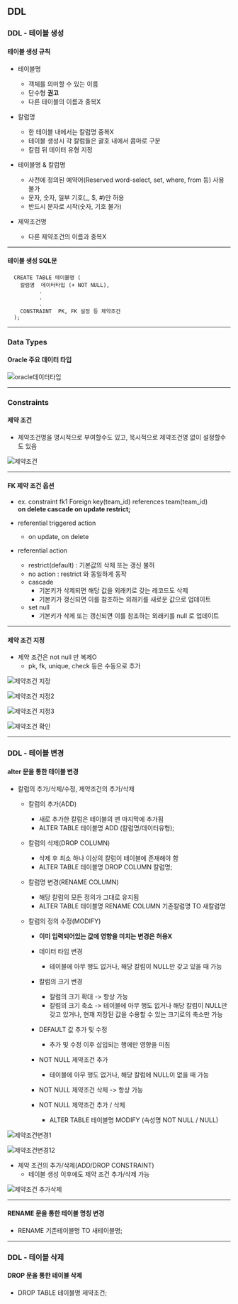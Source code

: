 ## DDL
### DDL - 테이블 생성
#### 테이블 생성 규칙
- 테이블명
  - 객체를 의미할 수 있는 이름
  - 단수형 **권고**
  - 다른 테이블의 이름과 중복X

- 칼럼명
  - 한 테이블 내에서는 칼럼명 중복X
  - 테이블 생성시 각 칼럼들은 괄호 내에서 콤마로 구분
  - 칼럼 뒤 데이터 유형 지정
 
- 테이블명 & 칼럼명
  - 사전에 정의된 예약어(Reserved word-select, set, where, from 등) 사용 불가
  - 문자, 숫자, 일부 기호(_, $, #)만 허용
  - 반드시 문자로 시작(숫자, 기호 불가)

- 제약조건명
  - 다른 제약조건의 이름과 중복X


---

#### 테이블 생성 SQL문
```
  CREATE TABLE 테이블명 (
    칼럼명  데이터타입 (+ NOT NULL),
          .
          .
          .
    CONSTRAINT  PK, FK 설정 등 제약조건
  );
```


---

### Data Types
#### Oracle 주요 데이터 타입

![oracle데이터타입](https://github.com/silverywaves/IT_ACADEMY/assets/155939946/1bbcb0c3-6a6a-4c2d-82ac-ff531823d03b)



---

### Constraints
#### 제약 조건
- 제약조건명을 명시적으로 부여할수도 있고, 묵시적으로 제약조건명 없이 설정할수도 있음

![제약조건](https://github.com/silverywaves/IT_ACADEMY/assets/155939946/043cb497-173f-4b6a-b09e-b4ee1b8f5393)


---

#### FK 제약 조건 옵션
- ex. constraint fk1 Foreign key(team_id) references team(team_id)  <br>
      **on delete cascade on update restrict;**

- referential triggered action
  - on update, on delete
 
- referential action
  - restrict(default) : 기본값의 삭제 또는 갱신 불허
  - no action : restrict 와 동일하게 동작
  - cascade
    - 기본키가 삭제되면 해당 값을 외래키로 갖는 레코드도 삭제
    - 기본키가 갱신되면 이를 참조하는 외래키를 새로운 값으로 업데이트
  - set null
    - 기본키가 삭제 또는 갱신되면 이를 참조하는 외래키를 null 로 업데이트


---

#### 제약 조건 지정
- 제약 조건은 not null 만 복제O
  - pk, fk, unique, check 등은 수동으로 추가

![제약조건 지정](https://github.com/silverywaves/IT_ACADEMY/assets/155939946/05724acf-6467-407b-b098-d8526d689b70)

![제약조건 지정2](https://github.com/silverywaves/IT_ACADEMY/assets/155939946/5e2b8912-5239-4bd7-bb80-bac6a33f0bcb)

![제약조건 지정3](https://github.com/silverywaves/IT_ACADEMY/assets/155939946/e1085a2b-a8dc-4e77-ae90-a8798abbc4d6)

![제약조건 확인](https://github.com/silverywaves/IT_ACADEMY/assets/155939946/73c89d4a-6f07-413b-b7aa-e7b05fe1602c)


---

### DDL - 테이블 변경
#### alter 문을 통한 테이블 변경
- 칼럼의 추가/삭제/수정, 제약조건의 추가/삭제
  - 칼럼의 추가(ADD)
    - 새로 추가한 칼럼은 테이블의 맨 마지막에 추가됨
    - ALTER TABLE 테이블명 ADD (칼럼명/데이터유형);
  
  - 칼럼의 삭제(DROP COLUMN)
    - 삭제 후 최소 하나 이상의 칼럼이 테이블에 존재해야 함
    - ALTER TABLE 테이블명 DROP COLUMN 칼럼명;

  - 칼럼명 변경(RENAME COLUMN)
    - 해당 칼럼의 모든 정의가 그대로 유지됨
    - ALTER TABLE 테이블명 RENAME COLUMN 기존칼럼명 TO 새칼럼명

  - 칼럼의 정의 수정(MODIFY)
    - **이미 입력되어있는 값에 영향을 미치는 변경은 허용X**
    - 데이터 타입 변경
      - 테이블에 아무 행도 없거나, 해당 칼럼이 NULL만 갖고 있을 때 가능
    - 칼럼의 크기 변경
      - 칼럼의 크기 확대 -> 항상 가능
      - 칼럼의 크기 축소 -> 테이블에 아무 행도 없거나 해당 칼럼이 NULL만 갖고 있거나, 현재 저장된 값을 수용할 수 있는 크기로의 축소만 가능
    - DEFAULT 값 추가 및 수정
      - 추가 및 수정 이후 삽입되는 행에만 영향을 미침
     
        
    - NOT NULL 제약조건 추가
      - 테이블에 아무 행도 없거나, 해당 칼럼에 NULL이 없을 때 가능
    - NOT NULL 제약조건 삭제 -> 항상 가능
    - NOT NULL 제약조건 추가 / 삭제
      - ALTER TABLE 테이블명 MODIFY (속성명 NOT NULL / NULL)
     
![제약조건변경1](https://github.com/silverywaves/IT_ACADEMY/assets/155939946/6c0e9515-3998-4a65-ba09-e3beb047b202)

![제약조건변경12](https://github.com/silverywaves/IT_ACADEMY/assets/155939946/3414c78a-3cb9-4fc4-8b26-d7d77f501b8d)



  - 제약 조건의 추가/삭제(ADD/DROP CONSTRAINT)
    - 테이블 생성 이후에도 제약 조건 추가/삭제 가능
      
![제약조건 추가삭제](https://github.com/silverywaves/IT_ACADEMY/assets/155939946/8f28bd28-1575-4330-9e60-986cf02daa1c)


---

#### RENAME 문을 통한 테이블 명칭 변경
- RENAME 기존테이블명 TO 새테이블명;


---

### DDL - 테이블 삭제
#### DROP 문을 통한 테이블 삭제
- DROP TABLE 테이블명 제약조건;


